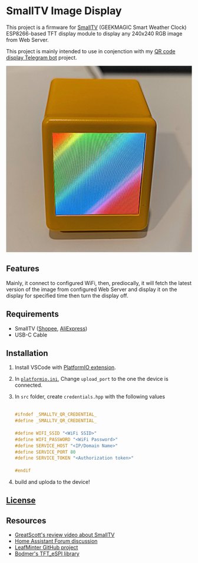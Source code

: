 # SmallTV Image Display

This project is a firmware for [SmallTV](https://github.com/GeekMagicClock/smalltv) (GEEKMAGIC Smart Weather Clock) ESP8266-based TFT display module to display any 240x240 RGB image from Web Server.

This project is mainly intended to use in conjenction with my [QR code display Telegram bot](https://github.com/itpcc/qr-display-telegram-bot) project.

![Sample display from the project](./sample.jpg)

## Features

Mainly, it connect to configured WiFi, then, prediocally, it will fetch the latest version of the image from configured Web Server and display it on the display for specified time then turn the display off.

## Requirements

- SmallTV ([Shopee](https://s.shopee.co.th/8KcMGf7r1M), [AliExpress](https://www.aliexpress.com/item/1005004679769445.html))
- USB-C Cable

## Installation

1. Install VSCode with [PlatformIO extension](https://docs.platformio.org/en/latest/platforms/espressif8266.html).
2. In [`platformio.ini`](./platformio.ini), Change `upload_port` to the one the device is connected.
3. In `src` folder, create `credentials.hpp` with the following values

    ```cpp

    #ifndef _SMALLTV_QR_CREDENTIAL_
    #define _SMALLTV_QR_CREDENTIAL_

    #define WIFI_SSID "<WiFi SSID>"
    #define WIFI_PASSWORD "<WiFi Password>"
    #define SERVICE_HOST "<IP/Domain Name>"
    #define SERVICE_PORT 80
    #define SERVICE_TOKEN "<Authorization token>"

    #endif

    ```

4. build and uploda to the device!

## [License](./LICENSE)

## Resources

- [GreatScott's review video about SmallTV](https://youtu.be/bvLeIsqz1zc?t=262)
- [Home Assistant Forum discussion](https://community.home-assistant.io/t/installing-esphome-on-geekmagic-smart-weather-clock-smalltv-pro/618029/1)
- [LeafMinter GitHub project](https://github.com/matteocrippa/leafminer)
- [Bodmer's TFT_eSPI library](https://github.com/matteocrippa/leafminer)
